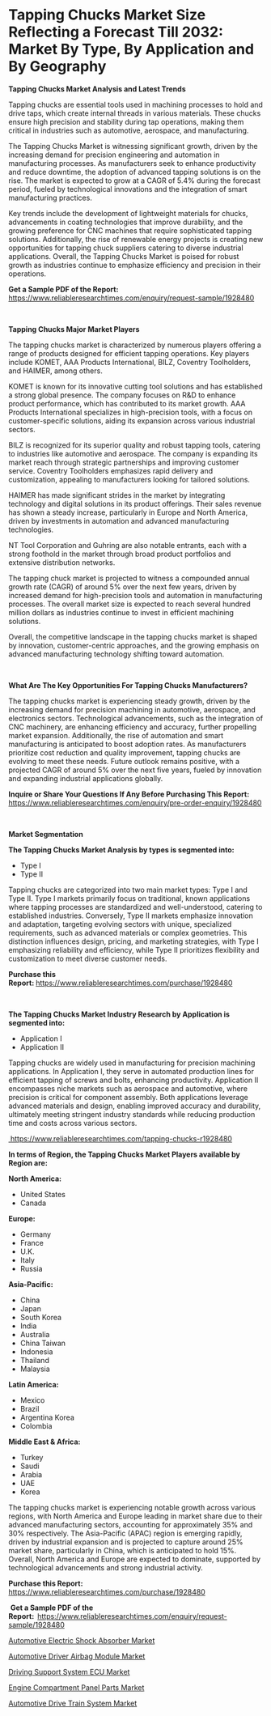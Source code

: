 <p><h1>Tapping Chucks Market Size Reflecting a Forecast Till 2032: Market By Type, By Application and By Geography</h1></p><p><strong>Tapping Chucks Market Analysis and Latest Trends</strong></p>
<p><p>Tapping chucks are essential tools used in machining processes to hold and drive taps, which create internal threads in various materials. These chucks ensure high precision and stability during tap operations, making them critical in industries such as automotive, aerospace, and manufacturing.</p><p>The Tapping Chucks Market is witnessing significant growth, driven by the increasing demand for precision engineering and automation in manufacturing processes. As manufacturers seek to enhance productivity and reduce downtime, the adoption of advanced tapping solutions is on the rise. The market is expected to grow at a CAGR of 5.4% during the forecast period, fueled by technological innovations and the integration of smart manufacturing practices.</p><p>Key trends include the development of lightweight materials for chucks, advancements in coating technologies that improve durability, and the growing preference for CNC machines that require sophisticated tapping solutions. Additionally, the rise of renewable energy projects is creating new opportunities for tapping chuck suppliers catering to diverse industrial applications. Overall, the Tapping Chucks Market is poised for robust growth as industries continue to emphasize efficiency and precision in their operations.</p></p>
<p><strong>Get a Sample PDF of the Report:&nbsp;</strong> <a href="https://www.reliableresearchtimes.com/enquiry/request-sample/1928480?utm_campaign=3290&utm_medium=2&utm_source=Github&utm_content=ia&utm_term=29032025&utm_id=tapping-chucks">https://www.reliableresearchtimes.com/enquiry/request-sample/1928480</a></p>
<p>&nbsp;</p>
<p><strong>Tapping Chucks Major Market Players</strong></p>
<p><p>The tapping chucks market is characterized by numerous players offering a range of products designed for efficient tapping operations. Key players include KOMET, AAA Products International, BILZ, Coventry Toolholders, and HAIMER, among others. </p><p>KOMET is known for its innovative cutting tool solutions and has established a strong global presence. The company focuses on R&D to enhance product performance, which has contributed to its market growth. AAA Products International specializes in high-precision tools, with a focus on customer-specific solutions, aiding its expansion across various industrial sectors.</p><p>BILZ is recognized for its superior quality and robust tapping tools, catering to industries like automotive and aerospace. The company is expanding its market reach through strategic partnerships and improving customer service. Coventry Toolholders emphasizes rapid delivery and customization, appealing to manufacturers looking for tailored solutions. </p><p>HAIMER has made significant strides in the market by integrating technology and digital solutions in its product offerings. Their sales revenue has shown a steady increase, particularly in Europe and North America, driven by investments in automation and advanced manufacturing technologies.</p><p>NT Tool Corporation and Guhring are also notable entrants, each with a strong foothold in the market through broad product portfolios and extensive distribution networks. </p><p>The tapping chuck market is projected to witness a compounded annual growth rate (CAGR) of around 5% over the next few years, driven by increased demand for high-precision tools and automation in manufacturing processes. The overall market size is expected to reach several hundred million dollars as industries continue to invest in efficient machining solutions.</p><p>Overall, the competitive landscape in the tapping chucks market is shaped by innovation, customer-centric approaches, and the growing emphasis on advanced manufacturing technology shifting toward automation.</p></p>
<p>&nbsp;</p>
<p><strong>What Are The Key Opportunities For Tapping Chucks Manufacturers?</strong></p>
<p><p>The tapping chucks market is experiencing steady growth, driven by the increasing demand for precision machining in automotive, aerospace, and electronics sectors. Technological advancements, such as the integration of CNC machinery, are enhancing efficiency and accuracy, further propelling market expansion. Additionally, the rise of automation and smart manufacturing is anticipated to boost adoption rates. As manufacturers prioritize cost reduction and quality improvement, tapping chucks are evolving to meet these needs. Future outlook remains positive, with a projected CAGR of around 5% over the next five years, fueled by innovation and expanding industrial applications globally.</p></p>
<p><strong>Inquire or Share Your Questions If Any Before Purchasing This Report:</strong> <a href="https://www.reliableresearchtimes.com/enquiry/pre-order-enquiry/1928480?utm_campaign=3290&utm_medium=2&utm_source=Github&utm_content=ia&utm_term=29032025&utm_id=tapping-chucks">https://www.reliableresearchtimes.com/enquiry/pre-order-enquiry/1928480</a></p>
<p>&nbsp;</p>
<p><strong>Market Segmentation</strong></p>
<p><strong>The Tapping Chucks Market Analysis by types is segmented into:</strong></p>
<p><ul><li>Type I</li><li>Type II</li></ul></p>
<p><p>Tapping chucks are categorized into two main market types: Type I and Type II. Type I markets primarily focus on traditional, known applications where tapping processes are standardized and well-understood, catering to established industries. Conversely, Type II markets emphasize innovation and adaptation, targeting evolving sectors with unique, specialized requirements, such as advanced materials or complex geometries. This distinction influences design, pricing, and marketing strategies, with Type I emphasizing reliability and efficiency, while Type II prioritizes flexibility and customization to meet diverse customer needs.</p></p>
<p><strong>Purchase this Report:&nbsp;</strong><a href="https://www.reliableresearchtimes.com/purchase/1928480?utm_campaign=3290&utm_medium=2&utm_source=Github&utm_content=ia&utm_term=29032025&utm_id=tapping-chucks">https://www.reliableresearchtimes.com/purchase/1928480</a></p>
<p>&nbsp;</p>
<p><strong>The Tapping Chucks Market Industry Research by Application is segmented into:</strong></p>
<p><ul><li>Application I</li><li>Application II</li></ul></p>
<p><p>Tapping chucks are widely used in manufacturing for precision machining applications. In Application I, they serve in automated production lines for efficient tapping of screws and bolts, enhancing productivity. Application II encompasses niche markets such as aerospace and automotive, where precision is critical for component assembly. Both applications leverage advanced materials and design, enabling improved accuracy and durability, ultimately meeting stringent industry standards while reducing production time and costs across various sectors.</p></p>
<p><a href="https://www.reliableresearchtimes.com/tapping-chucks-r1928480?utm_campaign=3290&utm_medium=2&utm_source=Github&utm_content=ia&utm_term=29032025&utm_id=tapping-chucks">&nbsp;https://www.reliableresearchtimes.com/tapping-chucks-r1928480</a></p>
<p><strong>In terms of Region, the Tapping Chucks Market Players available by Region are:</strong></p>
<p>
    <p> <strong> North America: </strong>
        <ul>
            <li>United States</li>
            <li>Canada</li>
        </ul>
        </p> 
    <p> <strong> Europe: </strong>
        <ul>
            <li>Germany</li>
            <li>France</li>
            <li>U.K.</li>
            <li>Italy</li>
            <li>Russia</li>
        </ul>
        </p> 
    <p> <strong> Asia-Pacific: </strong>
        <ul>
            <li>China</li>
            <li>Japan</li>
            <li>South Korea</li>
            <li>India</li>
            <li>Australia</li>
            <li>China Taiwan</li>
            <li>Indonesia</li>
            <li>Thailand</li>
            <li>Malaysia</li>
        </ul>
        </p> 
    <p> <strong> Latin America: </strong>
        <ul>
            <li>Mexico</li>
            <li>Brazil</li>
            <li>Argentina Korea</li>
            <li>Colombia</li>
        </ul>
        </p> 
    <p> <strong> Middle East & Africa: </strong>
        <ul>
            <li>Turkey</li>
            <li>Saudi</li>
            <li>Arabia</li>
            <li>UAE</li>
            <li>Korea</li>
        </ul>
    </p>
    </p>
<p><p>The tapping chucks market is experiencing notable growth across various regions, with North America and Europe leading in market share due to their advanced manufacturing sectors, accounting for approximately 35% and 30% respectively. The Asia-Pacific (APAC) region is emerging rapidly, driven by industrial expansion and is projected to capture around 25% market share, particularly in China, which is anticipated to hold 15%. Overall, North America and Europe are expected to dominate, supported by technological advancements and strong industrial activity.</p></p>
<p><strong>Purchase this Report: </strong><a href="https://www.reliableresearchtimes.com/purchase/1928480?utm_campaign=3290&utm_medium=2&utm_source=Github&utm_content=ia&utm_term=29032025&utm_id=tapping-chucks">https://www.reliableresearchtimes.com/purchase/1928480</a></p>
<p>&nbsp;<strong>Get a Sample PDF of the Report:&nbsp;&nbsp;</strong><a href="https://www.reliableresearchtimes.com/enquiry/request-sample/1928480?utm_campaign=3290&utm_medium=2&utm_source=Github&utm_content=ia&utm_term=29032025&utm_id=tapping-chucks">https://www.reliableresearchtimes.com/enquiry/request-sample/1928480</a></p>
<p><strong></strong></p>
<p><p><a href="https://github.com/vitrilaoire/Market-Research-Report-List-1/blob/main/automotive-electric-shock-absorber-market.md?utm_campaign=3290&utm_medium=2&utm_source=Github&utm_content=ia&utm_term=29032025&utm_id=tapping-chucks">Automotive Electric Shock Absorber Market</a></p><p><a href="https://github.com/maclarensidney/Market-Research-Report-List-1/blob/main/automotive-driver-airbag-module-market.md?utm_campaign=3290&utm_medium=2&utm_source=Github&utm_content=ia&utm_term=29032025&utm_id=tapping-chucks">Automotive Driver Airbag Module Market</a></p><p><a href="https://github.com/ovtkosle/Market-Research-Report-List-1/blob/main/driving-support-system-ecu-market.md?utm_campaign=3290&utm_medium=2&utm_source=Github&utm_content=ia&utm_term=29032025&utm_id=tapping-chucks">Driving Support System ECU Market</a></p><p><a href="https://github.com/nabadeneme/Market-Research-Report-List-1/blob/main/engine-compartment-panel-parts-market.md?utm_campaign=3290&utm_medium=2&utm_source=Github&utm_content=ia&utm_term=29032025&utm_id=tapping-chucks">Engine Compartment Panel Parts Market</a></p><p><a href="https://github.com/DianaWilson796/Market-Research-Report-List-2/blob/main/automotive-drive-train-system-market.md?utm_campaign=3290&utm_medium=2&utm_source=Github&utm_content=ia&utm_term=29032025&utm_id=tapping-chucks">Automotive Drive Train System Market</a></p></p>